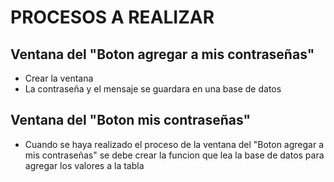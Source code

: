 # PROCESOS A REALIZAR

## Ventana del "Boton agregar a mis contraseñas"

* Crear la ventana
* La contraseña y el mensaje se guardara en una base de datos

## Ventana del "Boton mis contraseñas" 

* Cuando se haya realizado el proceso de la ventana del "Boton agregar a mis contraseñas" se debe crear la funcion que lea la base de datos para agregar los valores a la tabla
